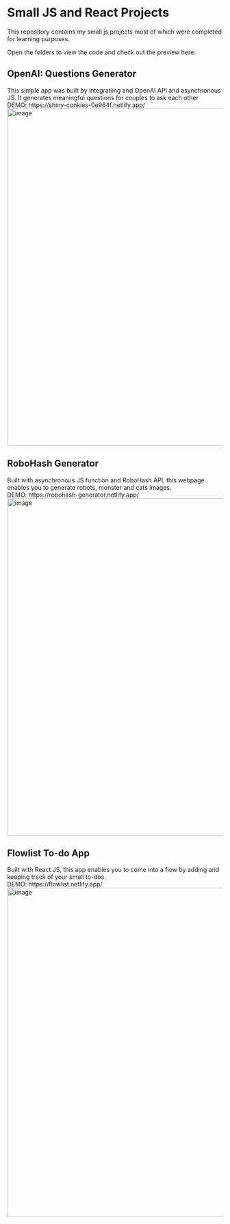 # Small JS and React Projects
 
This repository contains my small js projects most of which were completed for learning purposes. 

Open the folders to view the code and check out the preview here: 
<h2>OpenAI: Questions Generator</h2>
This simple app was  built by integratiing and OpenAI API and asynchronous JS. 
It generates meaningful questions for couples to ask each other
<br>DEMO: https://shiny-conkies-0e964f.netlify.app/ 
<img width="786" alt="image" src="https://github.com/georginskaya/Small-JS-and-React-Projects/assets/93949569/4a3b8dd0-b047-41bb-b89a-c35c118a8b33">

<h2>RoboHash Generator</h2>
Built with asynchronous JS function and RoboHash API, this webpage enables you to generate robots, monster and cats images. 
<br>DEMO: https://robohash-generator.netlify.app/ 
<img width="786" alt="image" src="https://github.com/georginskaya/Small-JS-and-React-Projects/assets/93949569/4abd1ed6-1d85-4c45-a0e2-b85e95b397c0">


<h2>Flowlist To-do App</h2>
Built with React JS, this app enables you to come into a flow by adding and keeping track of your small to-dos.
<br>DEMO: https://flowlist.netlify.app/ 

<img width="768" alt="image" src="https://github.com/georginskaya/Small-JS-and-React-Projects/assets/93949569/202cbf80-eb52-43b8-9738-e773bcaeed1e">



